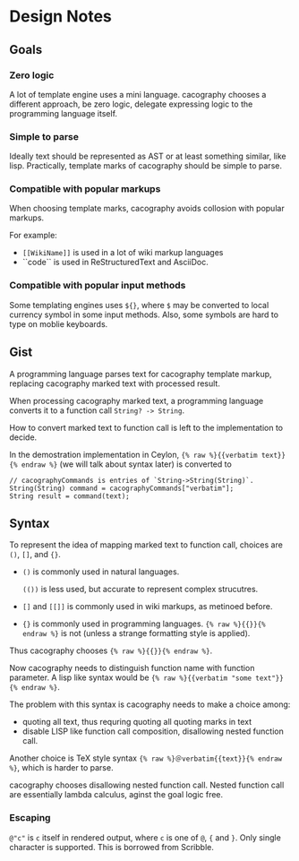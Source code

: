 ---
---

Design Notes
============

Goals
-----

### Zero logic

A lot of template engine uses a mini language.
cacography chooses a different approach,
be zero logic, delegate expressing logic to the programming language itself.

### Simple to parse

Ideally text should be represented as AST or at least something similar,
like lisp.
Practically, template marks of cacography should be simple to parse.

### Compatible with popular markups

When choosing template marks, cacography avoids collosion with popular markups.

For example:

- `[[WikiName]]` is used in a lot of wiki markup languages
- \`\`code\`\` is used in ReStructuredText and AsciiDoc.

### Compatible with popular input methods

Some templating engines uses `${}`,
where `$` may be converted to local currency symbol in some input methods.
Also, some symbols are hard to type on moblie keyboards.

Gist
----

A programming language parses text for cacography template markup,
replacing cacography marked text with processed result.

When processing cacography marked text,
a programming language converts it to a function call `String? -> String`.

How to convert marked text to function call is left to the implementation to decide.

In the demostration implementation in Ceylon,
`{% raw %}{{verbatim text}}{% endraw %}` (we will talk about syntax later) is converted to

```ceylon
// cacographyCommands is entries of `String->String(String)`.
String(String) command = cacographyCommands["verbatim"];
String result = command(text);
```

Syntax
------

To represent the idea of mapping marked text to function call,
choices are `()`, `[]`, and `{}`.

- `()` is commonly used in natural languages.

    `(())` is less used, but accurate to represent complex strucutres.

- `[]` and `[[]]` is commonly used in wiki markups, as metinoed before.

- `{}` is commonly used in programming languages. `{% raw %}{{}}{% endraw %}` is not
  (unless a strange formatting style is applied).

Thus cacography chooses `{% raw %}{{}}{% endraw %}`.

Now cacography needs to distinguish function name with function parameter.
A lisp like syntax would be `{% raw %}{{verbatim "some text"}}{% endraw %}`.

The problem with this syntax is cacography needs to make a choice among:

- quoting all text, thus requring quoting all quoting marks in text
- disable LISP like function call composition, disallowing nested function call.

Another choice is TeX style syntax `{% raw %}＠verbatim{{text}}{% endraw %}`,
which is harder to parse.

cacography chooses disallowing nested function call.
Nested function call are essentially lambda calculus, aginst the goal logic free.

### Escaping

`@"c"` is `c` itself in rendered output,
where `c` is one of `@`, `{` and `}`.
Only single character is supported.
This is borrowed from Scribble.
